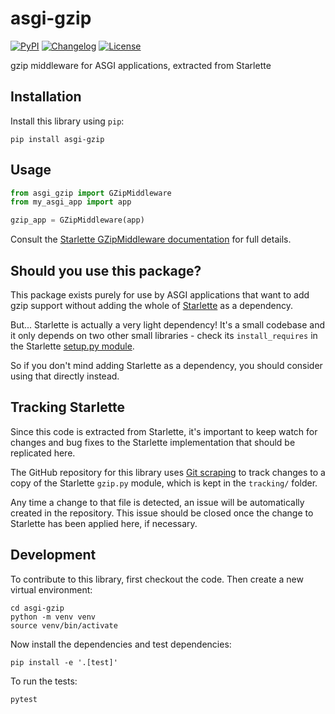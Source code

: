 # asgi-gzip

[![PyPI](https://img.shields.io/pypi/v/asgi-gzip.svg)](https://pypi.org/project/asgi-gzip/)
[![Changelog](https://img.shields.io/github/v/release/simonw/asgi-gzip?include_prereleases&label=changelog)](https://github.com/simonw/asgi-gzip/releases)
[![License](https://img.shields.io/pypi/l/asgi-gzip)](https://github.com/simonw/asgi-gzip/blob/main/LICENSE)

gzip middleware for ASGI applications, extracted from Starlette

## Installation

Install this library using `pip`:

    pip install asgi-gzip

## Usage

```python
from asgi_gzip import GZipMiddleware
from my_asgi_app import app

gzip_app = GZipMiddleware(app)
```
Consult the [Starlette GZipMiddleware documentation](https://www.starlette.io/middleware/#gzipmiddleware) for full details.

## Should you use this package?

This package exists purely for use by ASGI applications that want to add gzip support without adding the whole of [Starlette](https://www.starlette.io/) as a dependency.

But... Starlette is actually a very light dependency! It's a small codebase and it only depends on two other small libraries - check its `install_requires` in the Starlette [setup.py module](https://github.com/encode/starlette/blob/master/setup.py).

So if you don't mind adding Starlette as a dependency, you should consider using that directly instead.

## Tracking Starlette

Since this code is extracted from Starlette, it's important to keep watch for changes and bug fixes to the Starlette implementation that should be replicated here.

The GitHub repository for this library uses [Git scraping](https://simonwillison.net/2020/Oct/9/git-scraping/) to track changes to a copy of the Starlette `gzip.py` module, which is kept in the `tracking/` folder.

Any time a change to that file is detected, an issue will be automatically created in the repository. This issue should be closed once the change to Starlette has been applied here, if necessary.

## Development

To contribute to this library, first checkout the code. Then create a new virtual environment:

    cd asgi-gzip
    python -m venv venv
    source venv/bin/activate

Now install the dependencies and test dependencies:

    pip install -e '.[test]'

To run the tests:

    pytest
